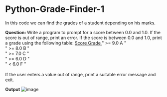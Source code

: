 # Python-Grade-Finder-1
In this code we can find the grades of a student depending on his marks.

<b>Question: </b> Write a program to prompt for a score between 0.0 and 1.0. If the score is out of range, print an error. If the score is between 0.0 and 1.0, print a grade using the following table:
  <u>Score Grade </u>
 " >= 9.0 A "<br>
 " >= 8.0 B "<br>
 " >= 7.0 C "<br>
 " >= 6.0 D "<br>
 " < 6.0 F "<br>
   <br>
If the user enters a value out of range, print a suitable error message and exit.

<b>Output </b>
![image](https://user-images.githubusercontent.com/88791643/135204865-f3e3050d-69d1-4290-8f15-5e93eb1d2189.png)
